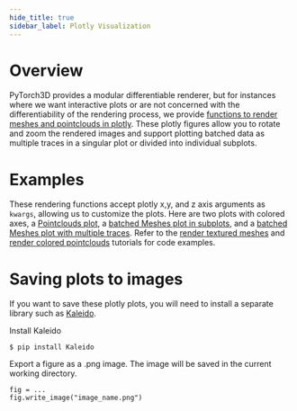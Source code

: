 ```yaml
---
hide_title: true
sidebar_label: Plotly Visualization
---
```


# Overview

PyTorch3D provides a modular differentiable renderer, but for instances where we want interactive plots or are not concerned with the differentiability of the rendering process, we provide [functions to render meshes and pointclouds in plotly](https://github.com/facebookresearch/pytorch3d/blob/main/pytorch3d/vis/plotly_vis.py). These plotly figures allow you to rotate and zoom the rendered images and support plotting batched data as multiple traces in a singular plot or divided into individual subplots.


# Examples

These rendering functions accept plotly x,y, and z axis arguments as `kwargs`, allowing us to customize the plots. Here are two plots with colored axes, a [Pointclouds plot](assets/plotly_pointclouds.png), a [batched Meshes plot in subplots](assets/plotly_meshes_batch.png), and a [batched Meshes plot with multiple traces](assets/plotly_meshes_trace.png). Refer to the [render textured meshes](https://pytorch3d.org/tutorials/render_textured_meshes) and [render colored pointclouds](https://pytorch3d.org/tutorials/render_colored_points) tutorials for code examples.

# Saving plots to images

If you want to save these plotly plots, you will need to install a separate library such as [Kaleido](https://plotly.com/python/static-image-export/).

Install Kaleido
```
$ pip install Kaleido
```
Export a figure as a .png image. The image will be saved in the current working directory.
```
fig = ...
fig.write_image("image_name.png")
```
